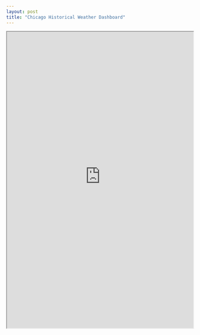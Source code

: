 ```yaml
---
layout: post
title: "Chicago Historical Weather Dashboard"
---
```


<iframe
src="https://chi-weather-historical-dash.onrender.com/superset/dashboard/p/35r7q7NdMQ9/?standalone=true"
width="100%"
height="800">
</iframe>
